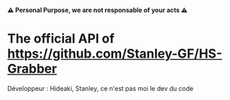 #### :warning: Personal Purpose, we are not responsable of your acts :warning:

# The official API of https://github.com/Stanley-GF/HS-Grabber

Développeur : Hideaki, Stanley, ce n'est pas moi le dev du code
